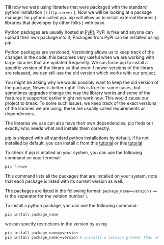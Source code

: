 Till now we were using libraries that were packaged with the standard python installation ( `htttp.server` ), Now we will be looking at a package manager for python called pip. pip will allow us to install external libraries ( libraries that developer by other folks ) with ease.

Python packages are usually hosted at [PyPI](https://pypi.org/), PyPI is free and anyone can upload their own package into it, Packages from PyPI can be installed using pip.

Python packages are versioned, Versioning allows us to keep track of the changes in the code, this becomes very useful when we are working with large libraries that are updated frequently. We can force pip to install a specific version of the library so that even if newer versions of the library are released, we can still use the old version which works with our project.

You might be asking why we would possibly want to keep the old version of the package, Newer is better right!
This is true for some cases, but sometimes upgrades change the way the library works and some of the features it supported earlier might not work now. This would cause our project to break. To solve such issues, we keep track of the exact versions of the libraries we are using, these are usually called requirements or dependencies.

The libraries we use can also have their own dependencies, pip finds out exactly who needs what and installs them correctly.

pip is shipped with all standard python installations by default, if its not installed by default, you can install it from this [tutorial](https://pip.pypa.io/en/stable/installation/#ensurepip) or this [tutorial](https://www.makeuseof.com/tag/install-pip-for-python/)

To check if pip is intalled on your system, you can use the following command on your terminal:

```bash
pip freeze
```

This command lists all the packages that are installed on your system, note that each package is listed with its current version as well.

The packages are listed in the following format: `package_name==version` ( `==` is the separator for the version number ).

To install a python package, you can use the following command:

```bash
pip install package_name
```

we can specify restrictions in the version by using

```bash
pip install package_name==version
pip install package_name>=version # installs a version greater than or equal to the specified version
```
